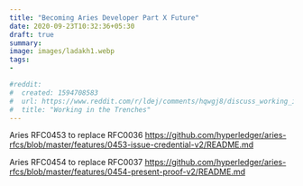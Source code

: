```yaml
---
title: "Becoming Aries Developer Part X Future"
date: 2020-09-23T10:32:36+05:30
draft: true
summary:
image: images/ladakh1.webp
tags:
- 

#reddit:
#  created: 1594708583 
#  url: https://www.reddit.com/r/ldej/comments/hqwgj8/discuss_working_in_the_trenches/
#  title: "Working in the Trenches"
---
```


Aries RFC0453 to replace RFC0036 
https://github.com/hyperledger/aries-rfcs/blob/master/features/0453-issue-credential-v2/README.md

Aries RFC0454 to replace RFC0037
https://github.com/hyperledger/aries-rfcs/blob/master/features/0454-present-proof-v2/README.md